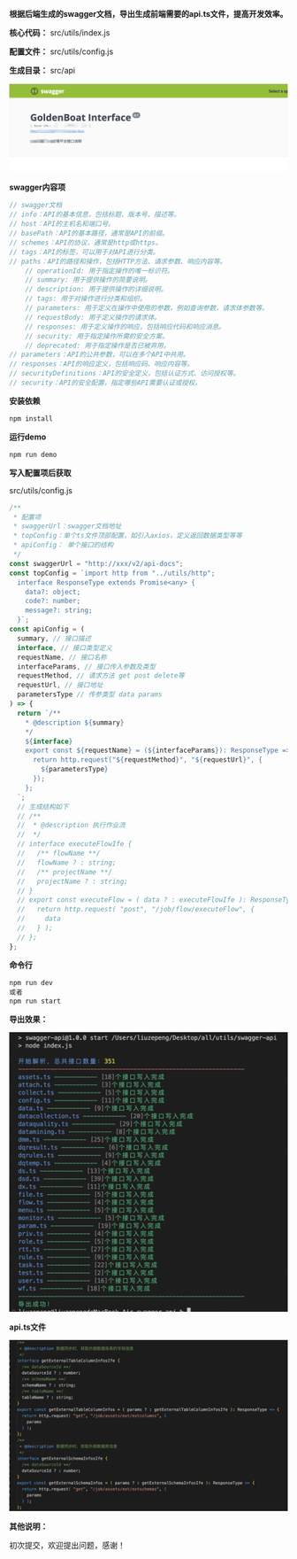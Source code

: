 **根据后端生成的swagger文档，导出生成前端需要的api.ts文件，提高开发效率。**

**核心代码：**  src/utils/index.js

**配置文件：**  src/utils/config.js 

**生成目录：**  src/api

![swagger](./src/assets/swagger.png)

**swagger内容项**

```javascript
// swagger文档
// info：API的基本信息，包括标题、版本号、描述等。
// host：API的主机名和端口号。
// basePath：API的基本路径，通常是API的前缀。
// schemes：API的协议，通常是http或https。
// tags：API的标签，可以用于对API进行分类。
// paths：API的路径和操作，包括HTTP方法、请求参数、响应内容等。
	// operationId: 用于指定操作的唯一标识符。
	// summary: 用于提供操作的简要说明。
	// description: 用于提供操作的详细说明。
	// tags: 用于对操作进行分类和组织。
	// parameters: 用于定义在操作中使用的参数，例如查询参数，请求体参数等。
	// requestBody: 用于定义操作的请求体。
	// responses: 用于定义操作的响应，包括响应代码和响应消息。
	// security: 用于指定操作所需的安全方案。
	// deprecated: 用于指定操作是否已被弃用。
// parameters：API的公共参数，可以在多个API中共用。
// responses：API的响应定义，包括响应码、响应内容等。
// securityDefinitions：API的安全定义，包括认证方式、访问授权等。
// security：API的安全配置，指定哪些API需要认证或授权。
```

**安装依赖**

```bash
npm install
```

**运行demo**

```bash
npm run demo
```

**写入配置项后获取**

src/utils/config.js

```javascript
/**
 * 配置项
 * swaggerUrl：swagger文档地址
 * topConfig：单个ts文件顶部配置，如引入axios，定义返回数据类型等等
 * apiConfig： 单个接口的结构
 */
const swaggerUrl = "http://xxx/v2/api-docs";
const topConfig = `import http from "../utils/http";
  interface ResponseType extends Promise<any> {
    data?: object;
    code?: number;
    message?: string;
  }`;
const apiConfig = (
  summary, // 接口描述
  interface, // 接口类型定义
  requestName, // 接口名称
  interfaceParams, // 接口传入参数及类型
  requestMethod, // 请求方法 get post delete等
  requestUrl, // 接口地址
  parametersType // 传参类型 data params
) => {
  return `/**
    * @description ${summary}
    */
    ${interface}
    export const ${requestName} = (${interfaceParams}): ResponseType => {
      return http.request("${requestMethod}", "${requestUrl}", {
        ${parametersType}
      });
    };
  `;
  // 生成结构如下
  // /**
  //  * @description 执行作业流
  //  */
  // interface executeFlowIfe {
  //   /** flowName **/
  //   flowName ? : string;
  //   /** projectName **/
  //   projectName ? : string;
  // }
  // export const executeFlow = ( data ? : executeFlowIfe ): ResponseType => {
  //   return http.request( "post", "/job/flow/executeFlow", {
  //     data
  //   } );
  // };
};
```

**命令行**

```bash
npm run dev
或者
npm run start
```

**导出效果：**

![](./src/assets/res.png)

**api.ts文件**

![](./src/assets/api.png)

**其他说明：**

初次提交，欢迎提出问题，感谢！
